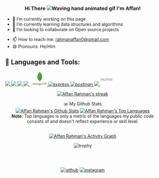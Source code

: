 <!-- ### Hi there 👋 -->
<!-- ### Hi there 👋, my name is Affan -->
<h3 align="center">
    Hi There
    <img src="https://raw.githubusercontent.com/nixin72/nixin72/master/wave.gif" 
         alt="Waving hand animated gif"
         height="45"
         width="45" />
    I'm Affan!
</h3>



<!-- **affanrahman0/affanrahman0** is a ✨ _special_ ✨ repository because its `README.md` (this file) appears on your GitHub profile.

Here are some ideas to get you started: -->

- 🔭 I’m currently working on this page
- 🌱 I’m currently learning data structures and algorithms
- 👯 I’m looking to collaborate on Open source projects
<!-- - 🤔 I’m looking for help with ... -->
<!-- - 💬 Ask me about ... -->
- 📫 How to reach me: rahmanaffan0@gmail.com
- 😄 Pronouns: He/Him
<!-- - ⚡ Fun fact: ... -->


<!-- ### Hi there 👋, my name is Affan
#### I am GitHub Readme Generator's creator
![I am GitHub Readme Generator's creator](https://arturssmirnovs.github.io/github-profile-readme-generator/images/banner.png)

I made this project just for fun, it allows you to create nice and simple GitHub Readme files that you can copy/paste and use in your profile.

Skills: VUE JS / REACT / JS / HTML / CSS/C -->

<!-- - 🔭 I’m currently working on this page.  -->






## 🚀 Languages and Tools:

<p align="left"> 
<!--     <a href="https://reactjs.org/" target="_blank"> <img src="https://img.icons8.com/color/48/000000/react-native.png"/> </a>  -->
    <a href="https://developer.mozilla.org/en-US/docs/Web/JavaScript" target="_blank"> <img src="https://img.icons8.com/color/48/000000/javascript.png"/> </a> 
    <a href="https://www.w3.org/html/" target="_blank"> <img src="https://img.icons8.com/color/48/000000/html-5.png"/> </a> 
    <a href="https://www.w3schools.com/css/" target="_blank"> <img src="https://img.icons8.com/color/48/000000/css3.png"/> </a> 
<!--     <a href="https://getbootstrap.com" target="_blank"> <img src="https://img.icons8.com/color/48/000000/bootstrap.png"/> </a>  -->
<!--     <a href="https://www.python.org" target="_blank"> <img src="https://img.icons8.com/color/48/000000/python.png"/> </a>  -->
    <a style="padding-right:8px;" href="https://nodejs.org" target="_blank"> <img src="https://img.icons8.com/color/48/000000/nodejs.png"/> </a> 
<!--     <a style="padding-right:8px;" href="https://www.mysql.com/" target="_blank"> <img src="https://img.icons8.com/fluent/50/000000/mysql-logo.png"/> </a> -->
    <a href="https://www.mongodb.com/" target="_blank"> <img src="https://raw.githubusercontent.com/devicons/devicon/master/icons/mongodb/mongodb-original-wordmark.svg" alt="mongodb" width="48" height="48"/> </a> 
    <a href="" target="_blank"> <img src="https://isocpp.org/assets/images/cpp_logo.png" alt="express" width="40" height="40"/> </a>
<!--     <a href="https://firebase.google.com/" target="_blank"> <img src="https://img.icons8.com/color/48/000000/firebase.png"/> </a>  -->
    <a href="https://postman.com" target="_blank"> <img src="https://www.vectorlogo.zone/logos/getpostman/getpostman-icon.svg" alt="postman" width="45" height="45"/> </a>   
    <a href="https://git-scm.com/" target="_blank"> <img src="https://img.icons8.com/color/48/000000/git.png"/> </a> 
    <a href="https://expressjs.com" target="_blank"> <img src="https://raw.githubusercontent.com/devicons/devicon/master/icons/express/express-original-wordmark.svg" alt="express" width="40" height="40"/> </a> 
</p>
 
<p align="center">
    <a href="https://github.com/affanrahman0/github-readme-streak-stats">
        <img title="🔥 Get streak stats for your profile at git.io/streak-stats" alt="Affan Rahman's streak" src="https://github-readme-streak-stats.herokuapp.com/?user=affanrahman0&theme=black-ice&hide_border=true&stroke=0000&background=060A0CD0"/>
    </a>
</p>
 
<div align="center">
📊 My Github Stats

  <br/>
    <a href="https://github.com/affanrahman0/github-readme-stats"><img alt="Affan Rahman's Github Stats" src="https://github-readme-stats.vercel.app/api?username=affanrahman0&show_icons=true&count_private=true&theme=react&hide_border=true&bg_color=0D1117" /></a>
  <a href="https://github.com/affanrahman0/github-readme-stats"><img alt="Affan Rahman's Top Languages" src="https://github-readme-stats.vercel.app/api/top-langs/?username=affanrahman0&langs_count=8&count_private=true&layout=compact&theme=react&hide_border=true&bg_color=0D1117" /></a>
  <br/>
  <b>Note:</b> Top languages is only a metric of the languages my public code consists of and doesn't reflect experience or skill level.


<br/>
<br/>

<a href="https://github.com/affanrahman0/github-readme-activity-graph"><img alt="Affan Rahman's Activity Graph" src="https://activity-graph.herokuapp.com/graph?username=affanrahman0&bg_color=0D1117&color=5BCDEC&line=5BCDEC&point=FFFFFF&hide_border=true" /></a>

 ![trophy](https://github-profile-trophy.vercel.app/?username=affanrahman0&row=1&no-bg=true)

 
<br/>
<br/>
 

[<img src='https://cdn.jsdelivr.net/npm/simple-icons@3.0.1/icons/github.svg' alt='github' height='40'>](https://github.com/affanrahman0)  [<img src='https://cdn.jsdelivr.net/npm/simple-icons@3.0.1/icons/instagram.svg' alt='instagram' height='40'>](https://www.instagram.com/affanrahman50/)  

